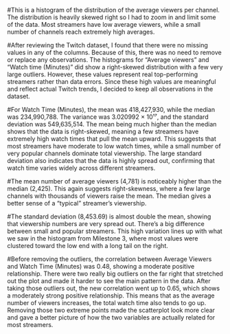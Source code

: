 #This is a histogram of the distribution of the average viewers per channel. The distribution is heavily skewed right so I had to zoom in and limit some of the data. Most streamers have low average viewers, while a small number of channels reach extremely high averages.

#After reviewing the Twitch dataset, I found that there were no missing values in any of the columns. Because of this, there was no need to remove or replace any observations. The histograms for “Average viewers” and “Watch time (Minutes)” did show a right-skewed distribution with a few very large outliers. However, these values represent real top-performing streamers rather than data errors. Since these high values are meaningful and reflect actual Twitch trends, I decided to keep all observations in the dataset.

#For Watch Time (Minutes), the mean was 418,427,930, while the median was 234,990,788. The variance was 3.020992 × 10¹⁷, and the standard deviation was 549,635,514. The mean being much higher than the median shows that the data is right-skewed, meaning a few streamers have extremely high watch times that pull the mean upward. This suggests that most streamers have moderate to low watch times, while a small number of very popular channels dominate total viewership. The large standard deviation also indicates that the data is highly spread out, confirming that watch time varies widely across different streamers.

#The mean number of average viewers (4,781) is noticeably higher than the median (2,425). This again suggests right-skewness, where a few large channels with thousands of viewers raise the mean. The median gives a better sense of a “typical” streamer’s viewership.

#The standard deviation (8,453.69) is almost double the mean, showing that viewership numbers are very spread out. There’s a big difference between small and popular streamers. This high variation lines up with what we saw in the histogram from Milestone 3, where most values were clustered toward the low end with a long tail on the right.

#Before removing the outliers, the correlation between Average Viewers and Watch Time (Minutes) was 0.48, showing a moderate positive relationship. There were two really big outliers on the far right that stretched out the plot and made it harder to see the main pattern in the data.
After taking those outliers out, the new correlation went up to 0.65, which shows a moderately strong positive relationship. This means that as the average number of viewers increases, the total watch time also tends to go up. Removing those two extreme points made the scatterplot look more clear and gave a better picture of how the two variables are actually related for most streamers.
